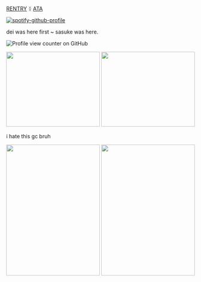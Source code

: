 


[RENTRY](https://rentry.co/obitouchiha) ᛝ [ATA](https://obito.atabook.org/)

[![spotify-github-profile](https://spotify-github-profile.kittinanx.com/api/view?uid=zf0mjb7tyswbodc2dxxjnbuol&cover_image=true&theme=novatorem&show_offline=false&background_color=121212&interchange=false&bar_color=53b14f&bar_color_cover=false)](https://github.com/kittinan/spotify-github-profile)




dei was here first ~ sasuke was here.

![Profile view counter on GitHub](https://komarev.com/ghpvc/?username=obito-uchiiha&color=grey&label=✦&style=plastic&base=4000)⠀

<img src="https://github.com/user-attachments/assets/f695e4b0-83a0-4d61-9b09-62d04e3298be" width="250" height="200">

<img src="https://github.com/user-attachments/assets/79467a6c-e213-498b-b92b-d434500f65d7" width="250" height="200">


i hate this gc bruh

<img src="https://github.com/user-attachments/assets/96d98c57-0bf6-4cce-a18d-4e1ed7c4d6db" width="250" height="350"> <img src="https://github.com/user-attachments/assets/b4eceee9-bc82-496e-840a-730cb113ab3d" width="250" height="350">


